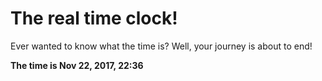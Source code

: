 # The real time clock!

Ever wanted to know what the time is? Well, your journey is about to end!

**The time is Nov 22, 2017, 22:36**